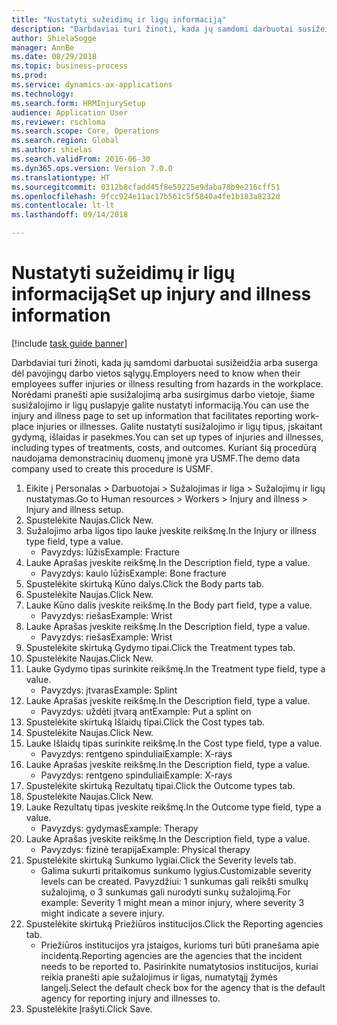 ```yaml
--- 
title: "Nustatyti sužeidimų ir ligų informaciją"
description: "Darbdaviai turi žinoti, kada jų samdomi darbuotai susižeidžia arba suserga dėl pavojingų darbo vietos sąlygų."
author: ShielaSogge
manager: AnnBe
ms.date: 08/29/2018
ms.topic: business-process
ms.prod: 
ms.service: dynamics-ax-applications
ms.technology: 
ms.search.form: HRMInjurySetup
audience: Application User
ms.reviewer: rschloma
ms.search.scope: Core, Operations
ms.search.region: Global
ms.author: shielas
ms.search.validFrom: 2016-06-30
ms.dyn365.ops.version: Version 7.0.0
ms.translationtype: HT
ms.sourcegitcommit: 0312b8cfadd45f8e59225e9daba78b9e216cff51
ms.openlocfilehash: 9fcc924e11ac17b561c5f5840a4fe1b183a8232d
ms.contentlocale: lt-lt
ms.lasthandoff: 09/14/2018

---
```

# <a name="set-up-injury-and-illness-information"></a><span data-ttu-id="cfc09-103">Nustatyti sužeidimų ir ligų informaciją</span><span class="sxs-lookup"><span data-stu-id="cfc09-103">Set up injury and illness information</span></span>

[!include [task guide banner](../../includes/task-guide-banner.md)]

<span data-ttu-id="cfc09-104">Darbdaviai turi žinoti, kada jų samdomi darbuotai susižeidžia arba suserga dėl pavojingų darbo vietos sąlygų.</span><span class="sxs-lookup"><span data-stu-id="cfc09-104">Employers need to know when their employees suffer injuries or illness resulting from hazards in the workplace.</span></span> <span data-ttu-id="cfc09-105">Norėdami pranešti apie susižalojimą arba susirgimus darbo vietoje, šiame susižalojimo ir ligų puslapyje galite nustatyti informaciją.</span><span class="sxs-lookup"><span data-stu-id="cfc09-105">You can use the injury and illness page to set up information that facilitates reporting work-place injuries or illnesses.</span></span> <span data-ttu-id="cfc09-106">Galite nustatyti susižalojimo ir ligų tipus, įskaitant gydymą, išlaidas ir pasekmes.</span><span class="sxs-lookup"><span data-stu-id="cfc09-106">You can set up types of injuries and illnesses, including types of treatments, costs, and outcomes.</span></span> <span data-ttu-id="cfc09-107">Kuriant šią procedūrą naudojama demonstracinių duomenų įmonė yra USMF.</span><span class="sxs-lookup"><span data-stu-id="cfc09-107">The demo data company used to create this procedure is USMF.</span></span>

1. <span data-ttu-id="cfc09-108">Eikite į Personalas > Darbuotojai > Sužalojimas ir liga > Sužalojimų ir ligų nustatymas.</span><span class="sxs-lookup"><span data-stu-id="cfc09-108">Go to Human resources > Workers > Injury and illness > Injury and illness setup.</span></span>
2. <span data-ttu-id="cfc09-109">Spustelėkite Naujas.</span><span class="sxs-lookup"><span data-stu-id="cfc09-109">Click New.</span></span>
3. <span data-ttu-id="cfc09-110">Sužalojimo arba ligos tipo lauke įveskite reikšmę.</span><span class="sxs-lookup"><span data-stu-id="cfc09-110">In the Injury or illness type field, type a value.</span></span>
    * <span data-ttu-id="cfc09-111">Pavyzdys: lūžis</span><span class="sxs-lookup"><span data-stu-id="cfc09-111">Example: Fracture</span></span>  
4. <span data-ttu-id="cfc09-112">Lauke Aprašas įveskite reikšmę.</span><span class="sxs-lookup"><span data-stu-id="cfc09-112">In the Description field, type a value.</span></span>
    * <span data-ttu-id="cfc09-113">Pavyzdys: kaulo lūžis</span><span class="sxs-lookup"><span data-stu-id="cfc09-113">Example: Bone fracture</span></span>  
5. <span data-ttu-id="cfc09-114">Spustelėkite skirtuką Kūno dalys.</span><span class="sxs-lookup"><span data-stu-id="cfc09-114">Click the Body parts tab.</span></span>
6. <span data-ttu-id="cfc09-115">Spustelėkite Naujas.</span><span class="sxs-lookup"><span data-stu-id="cfc09-115">Click New.</span></span>
7. <span data-ttu-id="cfc09-116">Lauke Kūno dalis įveskite reikšmę.</span><span class="sxs-lookup"><span data-stu-id="cfc09-116">In the Body part field, type a value.</span></span>
    * <span data-ttu-id="cfc09-117">Pavyzdys: riešas</span><span class="sxs-lookup"><span data-stu-id="cfc09-117">Example: Wrist</span></span>  
8. <span data-ttu-id="cfc09-118">Lauke Aprašas įveskite reikšmę.</span><span class="sxs-lookup"><span data-stu-id="cfc09-118">In the Description field, type a value.</span></span>
    * <span data-ttu-id="cfc09-119">Pavyzdys: riešas</span><span class="sxs-lookup"><span data-stu-id="cfc09-119">Example: Wrist</span></span>  
9. <span data-ttu-id="cfc09-120">Spustelėkite skirtuką Gydymo tipai.</span><span class="sxs-lookup"><span data-stu-id="cfc09-120">Click the Treatment types tab.</span></span>
10. <span data-ttu-id="cfc09-121">Spustelėkite Naujas.</span><span class="sxs-lookup"><span data-stu-id="cfc09-121">Click New.</span></span>
11. <span data-ttu-id="cfc09-122">Lauke Gydymo tipas surinkite reikšmę.</span><span class="sxs-lookup"><span data-stu-id="cfc09-122">In the Treatment type field, type a value.</span></span>
    * <span data-ttu-id="cfc09-123">Pavyzdys: įtvaras</span><span class="sxs-lookup"><span data-stu-id="cfc09-123">Example: Splint</span></span>  
12. <span data-ttu-id="cfc09-124">Lauke Aprašas įveskite reikšmę.</span><span class="sxs-lookup"><span data-stu-id="cfc09-124">In the Description field, type a value.</span></span>
    * <span data-ttu-id="cfc09-125">Pavyzdys: uždėti įtvarą ant</span><span class="sxs-lookup"><span data-stu-id="cfc09-125">Example: Put a splint on</span></span>  
13. <span data-ttu-id="cfc09-126">Spustelėkite skirtuką Išlaidų tipai.</span><span class="sxs-lookup"><span data-stu-id="cfc09-126">Click the Cost types tab.</span></span>
14. <span data-ttu-id="cfc09-127">Spustelėkite Naujas.</span><span class="sxs-lookup"><span data-stu-id="cfc09-127">Click New.</span></span>
15. <span data-ttu-id="cfc09-128">Lauke Išlaidų tipas surinkite reikšmę.</span><span class="sxs-lookup"><span data-stu-id="cfc09-128">In the Cost type field, type a value.</span></span>
    * <span data-ttu-id="cfc09-129">Pavyzdys: rentgeno spinduliai</span><span class="sxs-lookup"><span data-stu-id="cfc09-129">Example: X-rays</span></span>  
16. <span data-ttu-id="cfc09-130">Lauke Aprašas įveskite reikšmę.</span><span class="sxs-lookup"><span data-stu-id="cfc09-130">In the Description field, type a value.</span></span>
    * <span data-ttu-id="cfc09-131">Pavyzdys: rentgeno spinduliai</span><span class="sxs-lookup"><span data-stu-id="cfc09-131">Example: X-rays</span></span>  
17. <span data-ttu-id="cfc09-132">Spustelėkite skirtuką Rezultatų tipai.</span><span class="sxs-lookup"><span data-stu-id="cfc09-132">Click the Outcome types tab.</span></span>
18. <span data-ttu-id="cfc09-133">Spustelėkite Naujas.</span><span class="sxs-lookup"><span data-stu-id="cfc09-133">Click New.</span></span>
19. <span data-ttu-id="cfc09-134">Lauke Rezultatų tipas įveskite reikšmę.</span><span class="sxs-lookup"><span data-stu-id="cfc09-134">In the Outcome type field, type a value.</span></span>
    * <span data-ttu-id="cfc09-135">Pavyzdys: gydymas</span><span class="sxs-lookup"><span data-stu-id="cfc09-135">Example: Therapy</span></span>  
20. <span data-ttu-id="cfc09-136">Lauke Aprašas įveskite reikšmę.</span><span class="sxs-lookup"><span data-stu-id="cfc09-136">In the Description field, type a value.</span></span>
    * <span data-ttu-id="cfc09-137">Pavyzdys: fizinė terapija</span><span class="sxs-lookup"><span data-stu-id="cfc09-137">Example: Physical therapy</span></span>  
21. <span data-ttu-id="cfc09-138">Spustelėkite skirtuką Sunkumo lygiai.</span><span class="sxs-lookup"><span data-stu-id="cfc09-138">Click the Severity levels tab.</span></span>
    * <span data-ttu-id="cfc09-139">Galima sukurti pritaikomus sunkumo lygius.</span><span class="sxs-lookup"><span data-stu-id="cfc09-139">Customizable severity levels can be created.</span></span> <span data-ttu-id="cfc09-140">Pavyzdžiui: 1 sunkumas gali reikšti smulkų sužalojimą, o 3 sunkumas gali nurodyti sunkų sužalojimą.</span><span class="sxs-lookup"><span data-stu-id="cfc09-140">For example: Severity 1 might mean a minor injury, where severity 3 might indicate a severe injury.</span></span>  
22. <span data-ttu-id="cfc09-141">Spustelėkite skirtuką Priežiūros institucijos.</span><span class="sxs-lookup"><span data-stu-id="cfc09-141">Click the Reporting agencies tab.</span></span>
    * <span data-ttu-id="cfc09-142">Priežiūros institucijos yra įstaigos, kurioms turi būti pranešama apie incidentą.</span><span class="sxs-lookup"><span data-stu-id="cfc09-142">Reporting agencies are the agencies that the incident needs to be reported to.</span></span> <span data-ttu-id="cfc09-143">Pasirinkite numatytosios institucijos, kuriai reikia pranešti apie sužalojimus ir ligas, numatytąjį žymės langelį.</span><span class="sxs-lookup"><span data-stu-id="cfc09-143">Select the default check box for the agency that is the default agency for reporting injury and illnesses to.</span></span>  
23. <span data-ttu-id="cfc09-144">Spustelėkite Įrašyti.</span><span class="sxs-lookup"><span data-stu-id="cfc09-144">Click Save.</span></span>


